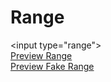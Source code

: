 # Range
&lt;input type="range"&gt;
<br>
<a href="http://codepen.io/NicoCrow/pen/KVmZVp" target="_blank">Preview Range</a>
<br>
<a href="http://codepen.io/NicoCrow/pen/obWpwy" target="_blank">Preview Fake Range</a>
